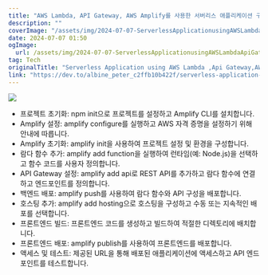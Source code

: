```yaml
---
title: "AWS Lambda, API Gateway, AWS Amplify를 사용한 서버리스 애플리케이션 구축 방법"
description: ""
coverImage: "/assets/img/2024-07-07-ServerlessApplicationusingAWSLambdaApiGatewayAWSAmplify_0.png"
date: 2024-07-07 01:50
ogImage: 
  url: /assets/img/2024-07-07-ServerlessApplicationusingAWSLambdaApiGatewayAWSAmplify_0.png
tag: Tech
originalTitle: "Serverless Application using AWS Lambda ,Api Gateway,AWS Amplify"
link: "https://dev.to/albine_peter_c2ffb10b422f/serverless-application-using-aws-lambda-api-gatewayaws-amplify-4kmg"
---
```



<img src="/assets/img/2024-07-07-ServerlessApplicationusingAWSLambdaApiGatewayAWSAmplify_0.png" />

- 프로젝트 초기화: npm init으로 프로젝트를 설정하고 Amplify CLI를 설치합니다.
- Amplify 설정: amplify configure를 실행하고 AWS 자격 증명을 설정하기 위해 안내에 따릅니다.
- Amplify 초기화: amplify init을 사용하여 프로젝트 설정 및 환경을 구성합니다.
- 람다 함수 추가: amplify add function을 실행하여 런타임(예: Node.js)을 선택하고 함수 코드를 사용자 정의합니다.
- API Gateway 설정: amplify add api로 REST API를 추가하고 람다 함수에 연결하고 엔드포인트를 정의합니다.
- 백엔드 배포: amplify push를 사용하여 람다 함수와 API 구성을 배포합니다.
- 호스팅 추가: amplify add hosting으로 호스팅을 구성하고 수동 또는 지속적인 배포를 선택합니다.
- 프론트엔드 빌드: 프론트엔드 코드를 생성하고 빌드하여 적절한 디렉토리에 배치합니다.
- 프론트엔드 배포: amplify publish를 사용하여 프론트엔드를 배포합니다.
- 액세스 및 테스트: 제공된 URL을 통해 배포된 애플리케이션에 액세스하고 API 엔드포인트를 테스트합니다.